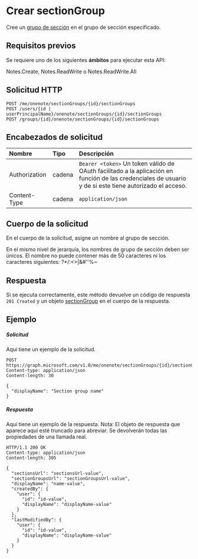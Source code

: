 # <a name="create-sectiongroup"></a>Crear sectionGroup

Cree un [grupo de sección](../resources/sectiongroup.md) en el grupo de sección especificado.
## <a name="prerequisites"></a>Requisitos previos
Se requiere uno de los siguientes **ámbitos** para ejecutar esta API:   

Notes.Create, Notes.ReadWrite o Notes.ReadWrite.All

## <a name="http-request"></a>Solicitud HTTP
<!-- { "blockType": "ignored" } -->
```http
POST /me/onenote/sectionGroups/{id}/sectionGroups
POST /users/{id | userPrincipalName}/onenote/sectionGroups/{id}/sectionGroups
POST /groups/{id}/onenote/sectionGroups/{id}/sectionGroups
```
## <a name="request-headers"></a>Encabezados de solicitud
| Nombre       | Tipo | Descripción|
|:---------------|:--------|:----------|
| Authorization  | cadena  | `Bearer <token>` Un token válido de OAuth facilitado a la aplicación en función de las credenciales de usuario y de si este tiene autorizado el acceso. |
| Content-Type | cadena | `application/json` |

## <a name="request-body"></a>Cuerpo de la solicitud
En el cuerpo de la solicitud, asigne un nombre al grupo de sección.

En el mismo nivel de jerarquía, los nombres de grupo de sección deben ser únicos. El nombre no puede contener más de 50 caracteres ni los caracteres siguientes: ?*\/:<>|&#''%~

## <a name="response"></a>Respuesta
Si se ejecuta correctamente, este método devuelve un código de respuesta `201 Created` y un objeto [sectionGroup](../resources/sectiongroup.md) en el cuerpo de la respuesta.

## <a name="example"></a>Ejemplo
##### <a name="request"></a>Solicitud
Aquí tiene un ejemplo de la solicitud.
<!-- {
  "blockType": "request",
  "name": "create_sectiongroup_from_sectiongroup"
}-->
```http
POST https://graph.microsoft.com/v1.0/me/onenote/sectionGroups/{id}/sectionGroups
Content-type: application/json
Content-length: 30

{
  "displayName": "Section group name"
}
```
##### <a name="response"></a>Respuesta
Aquí tiene un ejemplo de la respuesta. Nota: El objeto de respuesta que aparece aquí esté truncado para abreviar. Se devolverán todas las propiedades de una llamada real.
<!-- {
  "blockType": "response",
  "truncated": true,
  "@odata.type": "microsoft.graph.sectiongroup"
} -->
```http
HTTP/1.1 200 OK
Content-type: application/json
Content-length: 305

{
  "sectionsUrl": "sectionsUrl-value",
  "sectionGroupsUrl": "sectionGroupsUrl-value",
  "displayName": "name-value",
  "createdBy": {
    "user": {
      "id": "id-value",
      "displayName": "displayName-value"
    }
  },
  "lastModifiedBy": {
    "user": {
      "id": "id-value",
      "displayName": "displayName-value"
    }
  }
}
```

<!-- uuid: 8fcb5dbc-d5aa-4681-8e31-b001d5168d79
2015-10-25 14:57:30 UTC -->
<!-- {
  "type": "#page.annotation",
  "description": "Create SectionGroup",
  "keywords": "",
  "section": "documentation",
  "tocPath": ""
}-->